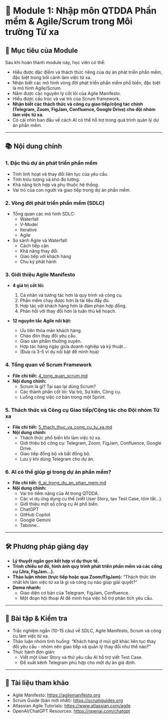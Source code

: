 # 📘 Module 1: Nhập môn QTDDA Phần mềm & Agile/Scrum trong Môi trường Từ xa

## 🎯 Mục tiêu của Module

Sau khi hoàn thành module này, học viên có thể:

- Hiểu được đặc điểm và thách thức riêng của dự án phát triển phần mềm, đặc biệt trong bối cảnh làm việc từ xa.
- Nhận biết các mô hình vòng đời phát triển phần mềm phổ biến, đặc biệt là mô hình Agile/Scrum.
- Nắm được các nguyên lý cốt lõi của Agile Manifesto.
- Hiểu được cấu trúc và vai trò của Scrum framework.
- **Nhận biết các thách thức và công cụ giao tiếp/cộng tác chính (Telegram, Zoom, FigJam, Confluence, Google Drive) cho đội nhóm làm việc từ xa.**
- Có cái nhìn ban đầu về cách AI có thể hỗ trợ trong quá trình quản lý dự án phần mềm.

---

## 📚 Nội dung chính

### 1. Đặc thù dự án phát triển phần mềm

- Tính linh hoạt và thay đổi liên tục của yêu cầu.
- Tính trừu tượng và khó đo lường.
- Khả năng tích hợp và phụ thuộc hệ thống.
- Vai trò của con người và giao tiếp trong dự án phần mềm.

### 2. Vòng đời phát triển phần mềm (SDLC)

- Tổng quan các mô hình SDLC:
  - Waterfall
  - V-Model
  - Iterative
  - Agile
- So sánh Agile và Waterfall:
  - Cách tiếp cận
  - Khả năng thay đổi
  - Giao tiếp với khách hàng
  - Chu kỳ phát hành

### 3. Giới thiệu Agile Manifesto

- **4 giá trị cốt lõi:**

  1. Cá nhân và tương tác hơn là quy trình và công cụ.
  2. Phần mềm chạy được hơn là tài liệu đầy đủ.
  3. Hợp tác với khách hàng hơn là đàm phán hợp đồng.
  4. Phản hồi với thay đổi hơn là tuân thủ kế hoạch.

- **12 nguyên tắc Agile nổi bật:**
  - Ưu tiên thỏa mãn khách hàng.
  - Chào đón thay đổi yêu cầu.
  - Giao sản phẩm thường xuyên.
  - Hợp tác hàng ngày giữa doanh nghiệp và kỹ thuật...
  - (Đưa ra 3-5 ví dụ nổi bật để minh họa)

### 4. Tổng quan về Scrum Framework

- **File chi tiết:** [4_tong_quan_scrum.md](./4_tong_quan_scrum.md)
- **Nội dung chính:**
  - Scrum là gì? Tại sao lại dùng Scrum?
  - Các thành phần cốt lõi: Vai trò, Sự kiện, Công cụ.
  - Luồng công việc cơ bản trong một Sprint.

### 5. Thách thức và Công cụ Giao tiếp/Cộng tác cho Đội nhóm Từ xa

- **File chi tiết:** [5_thach_thuc_va_cong_cu_tu_xa.md](./5_thach_thuc_va_cong_cu_tu_xa.md)
- **Nội dung chính:**
  - Thách thức phổ biến khi làm việc từ xa.
  - Giới thiệu bộ công cụ: Telegram, Zoom, FigJam, Confluence, Google Drive.
  - Giao tiếp đồng bộ và bất đồng bộ.
  - Lưu ý khi dùng Telegram cho dự án.

### 6. AI có thể giúp gì trong dự án phần mềm?

- **File chi tiết:** [6_ai_trong_du_an_phan_mem.md](./6_ai_trong_du_an_phan_mem.md)
- **Nội dung chính:**
  - Vai trò tiềm năng của AI trong QTDDA.
  - Các ví dụ ứng dụng cụ thể (viết User Story, tạo Test Case, tóm tắt...).
  - Giới thiệu một số công cụ AI phổ biến.
  - ChatGPT
  - GitHub Copilot
  - Google Gemini
  - Tabnine...

---

## 🛠 Phương pháp giảng dạy

- **Lý thuyết ngắn gọn kết hợp ví dụ thực tế.**
- **Trình chiếu sơ đồ, hình ảnh quy trình phát triển phần mềm và các công cụ (Jira, FigJam...).**
- **Thảo luận nhóm (trực tiếp hoặc qua Zoom/FigJam):** “Thách thức lớn nhất khi làm việc từ xa là gì và công cụ nào giúp giải quyết?”
- **Demo nhanh:**
  - Giao diện cơ bản của Telegram, FigJam, Confluence.
  - Một đoạn hội thoại AI để minh họa việc hỗ trợ phân tích yêu cầu.

---

## 📝 Bài tập & Kiểm tra

- Trắc nghiệm ngắn (10-15 câu) về SDLC, Agile Manifesto, Scrum và công cụ làm việc từ xa.
- Thảo luận nhóm tình huống: “Khách hàng ở múi giờ khác liên tục thay đổi yêu cầu - nhóm nên giao tiếp và quản lý thay đổi như thế nào?”
- Thực hành đơn giản:
  - Viết một User Story và thử yêu cầu AI hỗ trợ viết Test Case.
  - Đề xuất kênh Telegram phù hợp cho một dự án giả định.

---

## 📌 Tài liệu tham khảo

- Agile Manifesto: https://agilemanifesto.org
- Scrum Guide (bản mới nhất): https://scrumguides.org
- Atlassian Agile Tutorials: https://www.atlassian.com/agile
- OpenAI/ChatGPT Resources: https://openai.com/chatgpt
